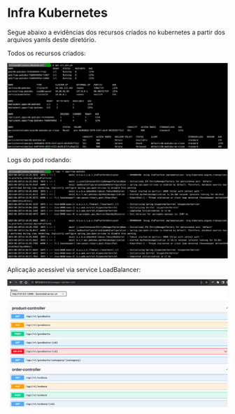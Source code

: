 # Infra Kubernetes

Segue abaixo a evidências dos recursos criados no kubernetes a partir dos arquivos yamls deste diretório.

Todos os recursos criados:

![all resources k8s](k8s-resources.png)

Logs do pod rodando:

![log pod](logs-app-pod.png)

Aplicação acessível via service LoadBalancer:

![app](app-running.png)